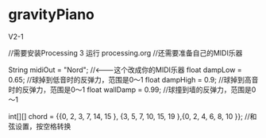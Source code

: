 # gravityPiano
V2-1

//需要安装Processing 3 运行 processing.org
//还需要准备自己的MIDI乐器

String midiOut = "Nord"; //<---这个改成你的MIDI乐器
float dampLow = 0.65; //球掉到低音时的反弹力，范围是0～1
float dampHigh = 0.9; //球掉到高音时的反弹力，范围是0～1
float wallDamp = 0.99; //球撞到墙的反弹力，范围是0～1

int[][] chord =  {{0, 2, 3, 7, 14, 15 }, {3, 5, 7, 10, 15, 19 },{0, 2, 4, 6, 8, 10 }};
//和弦设置，按空格转换
